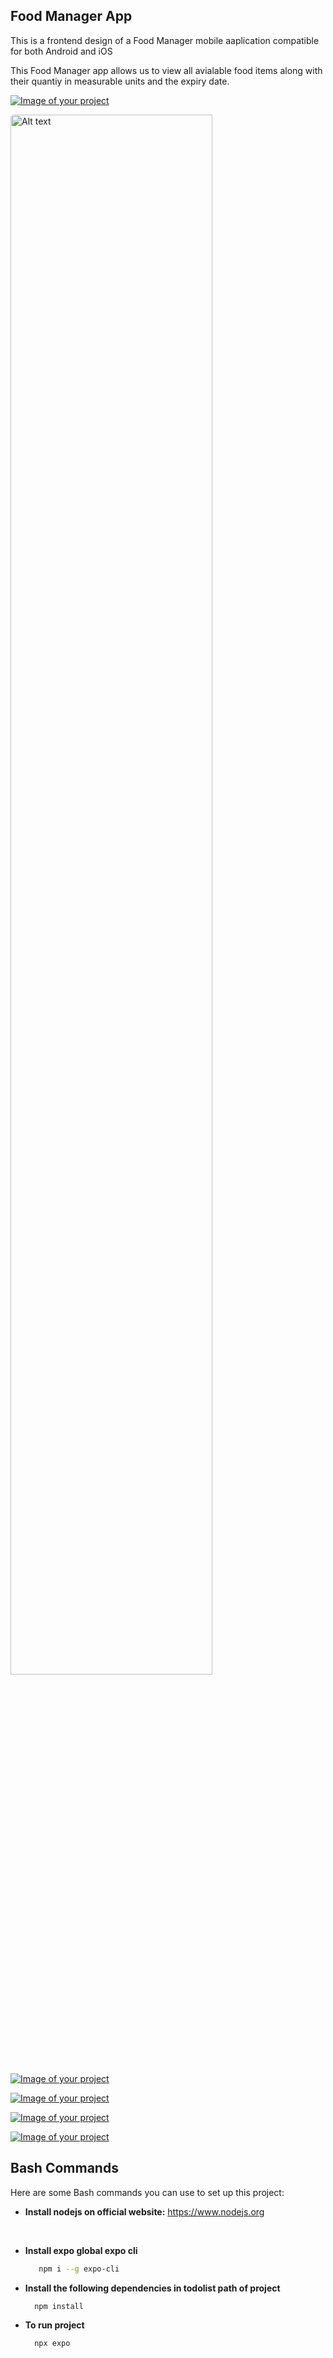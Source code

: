 ## Food Manager App

This is a frontend design of a Food Manager mobile aaplication compatible for both Android and iOS
<br/>

This Food Manager app allows us to view all avialable food items along with their quantiy in measurable units and the expiry date.

[![Image of your project](./assets/read-me-images/banner.jpg)](#)

<img src="./assets/read-me-images/banner.jpg" alt="Alt text" style="height: 80%; border-radius: 5px;"/>


[![Image of your project](./assets/read-me-images/img1.png)](#)

[![Image of your project](./assets/read-me-images/img2.png)](#)


[![Image of your project](./assets/read-me-images/img3.png)](#)


[![Image of your project](./assets/read-me-images/img4.png)](#)


## Bash Commands

Here are some Bash commands you can use to set up this project:

* **Install nodejs on official website:** https://www.nodejs.org

<br/>

* **Install expo global expo cli**
  ```bash
     npm i --g expo-cli

* **Install the following dependencies in todolist path of project**
  ```bash
    npm install

* **To run project**
  ```bash
    npx expo
